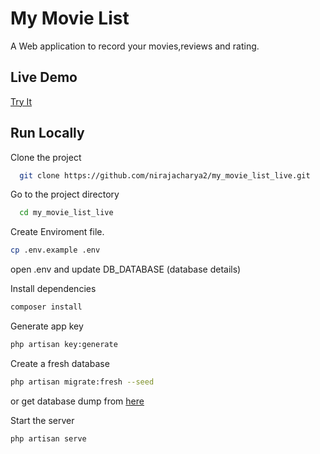 
# My Movie List



A Web application to record your movies,reviews and rating.
## Live Demo

[Try It](https://mymovielists.up.railway.app/)



## Run Locally

Clone the project

```bash
  git clone https://github.com/nirajacharya2/my_movie_list_live.git
```

Go to the project directory

```bash
  cd my_movie_list_live
```

Create Enviroment file.

```bash 
cp .env.example .env 
```

open .env and update DB_DATABASE (database details)

Install dependencies
```bash 
composer install
```
Generate app key
```bash 
php artisan key:generate
```
Create a fresh database
```bash 
php artisan migrate:fresh --seed
```
or get database dump from [here](https://drive.google.com/file/d/1FEAxzixt7Oxifq2UNBUppMvM6QIbL3Zd/view?usp=sharing)

Start the server
```bash 
php artisan serve
```
